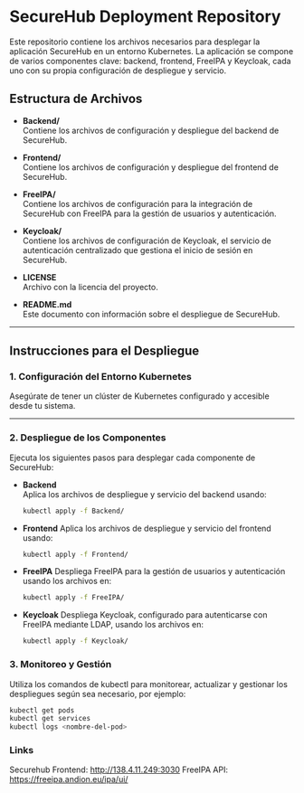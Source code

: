 # SecureHub Deployment Repository

Este repositorio contiene los archivos necesarios para desplegar la aplicación SecureHub en un entorno Kubernetes. La aplicación se compone de varios componentes clave: backend, frontend, FreeIPA y Keycloak, cada uno con su propia configuración de despliegue y servicio.

## Estructura de Archivos

- **Backend/**  
  Contiene los archivos de configuración y despliegue del backend de SecureHub.

- **Frontend/**  
  Contiene los archivos de configuración y despliegue del frontend de SecureHub.

- **FreeIPA/**  
  Contiene los archivos de configuración para la integración de SecureHub con FreeIPA para la gestión de usuarios y autenticación.

- **Keycloak/**  
  Contiene los archivos de configuración de Keycloak, el servicio de autenticación centralizado que gestiona el inicio de sesión en SecureHub.

- **LICENSE**  
  Archivo con la licencia del proyecto.

- **README.md**  
  Este documento con información sobre el despliegue de SecureHub.

---

## Instrucciones para el Despliegue

### 1. Configuración del Entorno Kubernetes

Asegúrate de tener un clúster de Kubernetes configurado y accesible desde tu sistema.

---

### 2. Despliegue de los Componentes

Ejecuta los siguientes pasos para desplegar cada componente de SecureHub:

- **Backend**  
  Aplica los archivos de despliegue y servicio del backend usando:  
  ```bash
  kubectl apply -f Backend/
  ```
- **Frontend**
  Aplica los archivos de despliegue y servicio del frontend usando:
  ```bash
  kubectl apply -f Frontend/
  ```
- **FreeIPA**
  Despliega FreeIPA para la gestión de usuarios y autenticación usando los archivos en:
  ```bash
  kubectl apply -f FreeIPA/
  ```
- **Keycloak**
  Despliega Keycloak, configurado para autenticarse con FreeIPA mediante LDAP, usando los archivos en:
  ```bash
  kubectl apply -f Keycloak/
  ```
  
### 3. Monitoreo y Gestión

Utiliza los comandos de kubectl para monitorear, actualizar y gestionar los despliegues según sea necesario, por ejemplo:
```bash
kubectl get pods
kubectl get services
kubectl logs <nombre-del-pod>
```
### Links
   Securehub Frontend: http://138.4.11.249:3030
   FreeIPA API: https://freeipa.andion.eu/ipa/ui/
